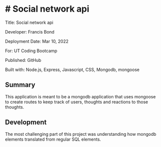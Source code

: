 # # Social network api

Title: Social network api

Developer: Francis Bond

Deployment Date: Mar 10, 2022

For: UT Coding Bootcamp

Published: GitHub

Built with: Node.js, Express, Javascript, CSS, Mongodb, mongoose


## Summary

This application is meant to be a mongodb application that uses mongoose to create routes to keep track of users, thoughts and reactions to those thoughts.

## Development

The most challenging part of this project was understanding how mongodb elements translated from regular SQL elements. 